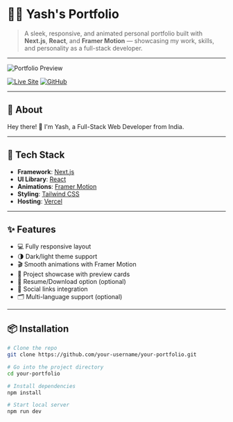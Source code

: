 # 👨‍💻 Yash's Portfolio

> A sleek, responsive, and animated personal portfolio built with **Next.js**, **React**, and **Framer Motion** — showcasing my work, skills, and personality as a full-stack developer.

---

![Portfolio Preview](./public/preview.gif) <!-- Replace with actual path or external link -->

[![Live Site](https://img.shields.io/badge/Live%20Site-Visit-green?style=for-the-badge&logo=vercel)](https://your-live-link.vercel.app)
[![GitHub](https://img.shields.io/badge/GitHub-Repo-181717?style=for-the-badge&logo=github)](https://github.com/your-username/your-portfolio)

---

## 📖 About

Hey there! 👋 I'm Yash, a Full-Stack Web Developer from India.

---

## 🚀 Tech Stack

- **Framework**: [Next.js](https://nextjs.org/)
- **UI Library**: [React](https://react.dev/)
- **Animations**: [Framer Motion](https://www.framer.com/motion/)
- **Styling**: [Tailwind CSS](https://tailwindcss.com/)
- **Hosting**: [Vercel](https://vercel.com/)

---

## ✨ Features

- 💻 Fully responsive layout
- 🌗 Dark/light theme support
- 🎬 Smooth animations with Framer Motion
- 📂 Project showcase with preview cards
- 🧾 Resume/Download option (optional)
- 🔗 Social links integration
- 🗂️ Multi-language support (optional)

---

## 📦 Installation

```bash
# Clone the repo
git clone https://github.com/your-username/your-portfolio.git

# Go into the project directory
cd your-portfolio

# Install dependencies
npm install

# Start local server
npm run dev
```
